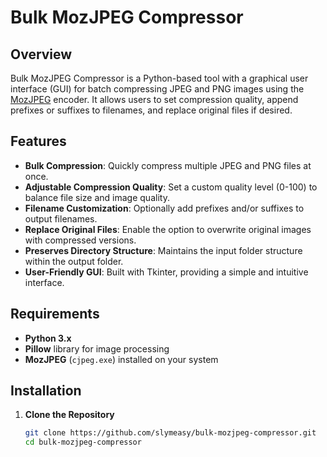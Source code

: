 # Bulk MozJPEG Compressor

## Overview

Bulk MozJPEG Compressor is a Python-based tool with a graphical user interface (GUI) for batch compressing JPEG and PNG images using the [MozJPEG](https://github.com/mozilla/mozjpeg) encoder. It allows users to set compression quality, append prefixes or suffixes to filenames, and replace original files if desired.

## Features

- **Bulk Compression**: Quickly compress multiple JPEG and PNG files at once.
- **Adjustable Compression Quality**: Set a custom quality level (0-100) to balance file size and image quality.
- **Filename Customization**: Optionally add prefixes and/or suffixes to output filenames.
- **Replace Original Files**: Enable the option to overwrite original images with compressed versions.
- **Preserves Directory Structure**: Maintains the input folder structure within the output folder.
- **User-Friendly GUI**: Built with Tkinter, providing a simple and intuitive interface.

## Requirements

- **Python 3.x**
- **Pillow** library for image processing
- **MozJPEG** (`cjpeg.exe`) installed on your system

## Installation

1. **Clone the Repository**

   ```bash
   git clone https://github.com/slymeasy/bulk-mozjpeg-compressor.git
   cd bulk-mozjpeg-compressor
